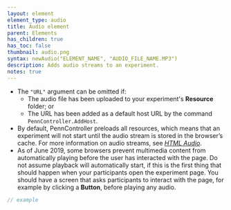 ```yaml
---
layout: element
element_type: audio
title: Audio element
parent: Elements
has_children: true
has_toc: false
thumbnail: audio.png
syntax: newAudio("ELEMENT_NAME", "AUDIO_FILE_NAME.MP3")
description: Adds audio streams to an experiment.
notes: true
---
```


+ The `"URL"` argument can be omitted if:
  + The audio file has been uploaded to your experiment's **Resource** folder; or
  + The URL has been added as a default host URL by the command `PennController.AddHost`.
+ By default, PennController preloads all resources, which means that an experiment will not start until the audio stream is stored in the browser’s cache. For more information on audio streams, see [*HTML Audio*](https://www.w3schools.com/html/html5_audio.asp).
+ As of June 2019, some browsers prevent multimedia content from automatically playing before the user has interacted with the page. Do not assume playback will automatically start, if this is the first thing that should happen when your participants open the experiment page. You should have a screen that asks participants to interact with the page, for example by clicking a **Button**, before playing any audio.

<!--more-->

```javascript
// example
```
